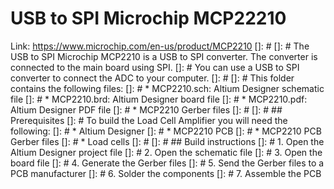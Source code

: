 # USB to SPI Microchip MCP22210
Link: https://www.microchip.com/en-us/product/MCP2210
[]: # 
[]: # The USB to SPI Microchip MCP2210 is a USB to SPI converter. The converter is connected to the main board using SPI.
[]: # You can use a USB to SPI converter to connect the ADC to your computer. 
[]: # 
[]: # This folder contains the following files:
[]: # * MCP2210.sch: Altium Designer schematic file
[]: # * MCP2210.brd: Altium Designer board file
[]: # * MCP2210.pdf: Altium Designer PDF file
[]: # * MCP2210 Gerber files
[]: # 
[]: # ## Prerequisites
[]: # To build the Load Cell Amplifier you will need the following:
[]: # * Altium Designer
[]: # * MCP2210 PCB
[]: # * MCP2210 PCB Gerber files
[]: # * Load cells
[]: # 
[]: # ## Build instructions
[]: # 1. Open the Altium Designer project file
[]: # 2. Open the schematic file
[]: # 3. Open the board file
[]: # 4. Generate the Gerber files
[]: # 5. Send the Gerber files to a PCB manufacturer
[]: # 6. Solder the components
[]: # 7. Assemble the PCB